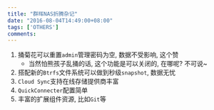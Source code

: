 ```yaml
---
title: "群晖NAS折腾杂记"
date: "2016-08-04T14:49:00+08:00"
tags: ['OTHERS']
comments: 
---
```



1. 捅菊花可以重置`admin`管理密码为空, 数据不受影响, 这个赞
    - 当然怕熊孩子乱捅的话, 这个功能是可以关闭的, 在哪呢? 不可说~
2. 搭配新的`Btrfs`文件系统可以做到秒级`snapshot`, 数据无忧
3. `Cloud Sync`支持在线存储提供商丰富
4. `QuickConnecter`配置简单
5. 丰富的扩展组件资源, 比如`Git`等
